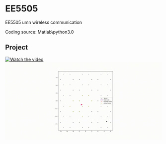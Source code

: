 # EE5505
EE5505 umn wireless communication

Coding source: Matlab\python3.0
## Project
[![Watch the video](https://www.researchgate.net/profile/Meera_Karamta/post/A_query_about_Extended_kalman_filter_mathematical_formulation/attachment/59d621726cda7b8083a1ad71/AS%3A273758156197892%401442280438759/download/Untitled.jpg)](https://github.com/djzts/EE5505/blob/master/project'/download%20(2).mp4)
![Screenshot](https://github.com/djzts/EE5505/blob/master/project'/download2.gif)
